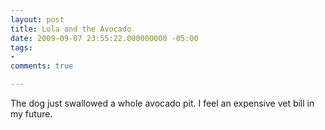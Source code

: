 ```yaml
---
layout: post
title: Lola and the Avocado
date: 2009-09-07 23:55:22.000000000 -05:00
tags:
- 
comments: true

---
```

<p>The dog just swallowed a whole avocado pit. I feel an expensive vet bill in my future.</p>
